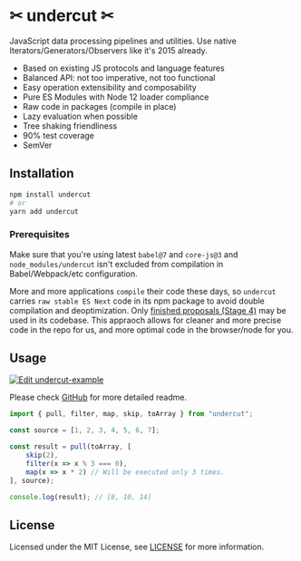 # ✂ undercut ✂

JavaScript data processing pipelines and utilities. Use native Iterators/Generators/Observers like it's 2015 already.

- Based on existing JS protocols and language features
- Balanced API: not too imperative, not too functional
- Easy operation extensibility and composability
- Pure ES Modules with Node 12 loader compliance
- Raw code in packages (compile in place)
- Lazy evaluation when possible
- Tree shaking friendliness
- 90% test coverage
- SemVer

## Installation

```sh
npm install undercut
# or
yarn add undercut
```

### Prerequisites

Make sure that you're using latest `babel@7` and `core-js@3` and `node_modules/undercut` isn't excluded from compilation in Babel/Webpack/etc configuration.

More and more applications `compile` their code these days, so `undercut` carries `raw stable ES Next` code in its npm package to avoid double compilation and deoptimization. Only [finished proposals (Stage 4)](https://github.com/tc39/proposals/blob/master/finished-proposals.md) may be used in its codebase. This appraoch allows for cleaner and more precise code in the repo for us, and more optimal code in the browser/node for you.

## Usage

[![Edit undercut-example](https://codesandbox.io/static/img/play-codesandbox.svg)](https://codesandbox.io/s/undercut-example-9g1nh?fontsize=14&module=%2Fsrc%2Findex.js)

Please check [GitHub](https://github.com/the-spyke/undercut) for more detailed readme.

```js
import { pull, filter, map, skip, toArray } from "undercut";

const source = [1, 2, 3, 4, 5, 6, 7];

const result = pull(toArray, [
    skip(2),
    filter(x => x % 3 === 0),
    map(x => x * 2) // Will be executed only 3 times.
], source);

console.log(result); // [8, 10, 14]
```

## License

Licensed under the MIT License, see [LICENSE](LICENSE) for more information.
